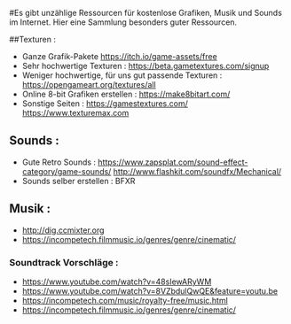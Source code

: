 #Es gibt unzählige Ressourcen für kostenlose Grafiken, Musik und Sounds im Internet. Hier eine Sammlung besonders guter Ressourcen.

##Texturen :

- Ganze Grafik-Pakete https://itch.io/game-assets/free
- Sehr hochwertige Texturen : https://beta.gametextures.com/signup
- Weniger hochwertige, für uns gut passende Texturen : https://opengameart.org/textures/all
- Online 8-bit Grafiken erstellen : https://make8bitart.com/
- Sonstige Seiten : https://gamestextures.com/
https://www.texturemax.com

## Sounds :

- Gute Retro Sounds : https://www.zapsplat.com/sound-effect-category/game-sounds/ 
http://www.flashkit.com/soundfx/Mechanical/
- Sounds selber erstellen : BFXR

## Musik :

- http://dig.ccmixter.org
- https://incompetech.filmmusic.io/genres/genre/cinematic/

### Soundtrack Vorschläge :

- https://www.youtube.com/watch?v=48sIewARyWM
- https://www.youtube.com/watch?v=8VZbdulQwQE&feature=youtu.be
- https://incompetech.com/music/royalty-free/music.html
- https://incompetech.filmmusic.io/genres/genre/cinematic/